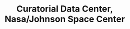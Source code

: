 ---
layout: repo
title: "Curatorial Data Center, Nasa/Johnson Space Center"
id: 16908
permalink: repos/16908/
---